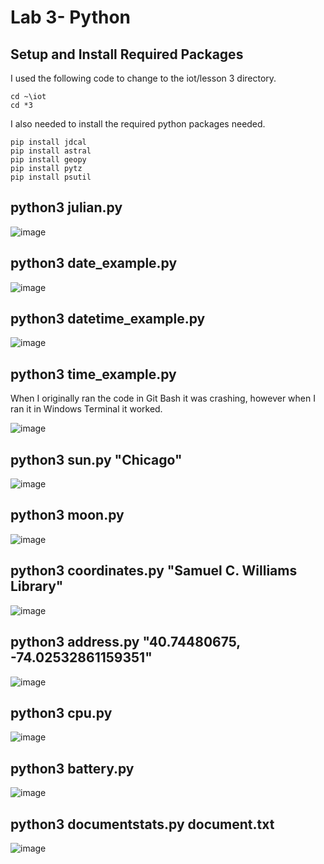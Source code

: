 # Lab 3- Python
## Setup and Install Required Packages
I used the following code to change to the iot/lesson 3 directory. 
```console
cd ~\iot
cd *3
```
I also needed to install the required python packages needed. 
```console
pip install jdcal
pip install astral
pip install geopy
pip install pytz
pip install psutil
```
## python3 julian.py
![image](https://github.com/user-attachments/assets/fe501f00-fc2f-473f-b4e3-c85d595949ca)

## python3 date_example.py
![image](https://github.com/user-attachments/assets/cc3260bd-e9f8-4860-882a-82c34acfce99)

## python3 datetime_example.py
![image](https://github.com/user-attachments/assets/95ea46be-4920-4f1b-a211-bfba4c1a6e0a)

## python3 time_example.py
When I originally ran the code in Git Bash it was crashing, however when I ran it in Windows Terminal it worked. 

![image](https://github.com/user-attachments/assets/0d94eee6-b33b-4463-ad95-4a16c3c7a8f3)

## python3 sun.py "Chicago"
![image](https://github.com/user-attachments/assets/7f4b75e8-202e-42dd-960d-907b863b3c15)

## python3 moon.py
![image](https://github.com/user-attachments/assets/ced7bf7e-925b-4d13-8a11-1270c9457e1c)

## python3 coordinates.py "Samuel C. Williams Library"
![image](https://github.com/user-attachments/assets/f6a3b6d8-e39a-477d-8d96-e4200e21b055)

## python3 address.py "40.74480675, -74.02532861159351"
![image](https://github.com/user-attachments/assets/97fb2ea4-a287-412b-9985-4cddaea0d9d7)

## python3 cpu.py
![image](https://github.com/user-attachments/assets/4b533ca8-e013-499d-a154-c368d6fe81ec)

## python3 battery.py
![image](https://github.com/user-attachments/assets/aea328b1-5411-4e50-8cdf-7d9ec73abcfd)

## python3 documentstats.py document.txt
![image](https://github.com/user-attachments/assets/3f814d97-3fd3-4ec1-a88d-f3cd2a3f26a7)

